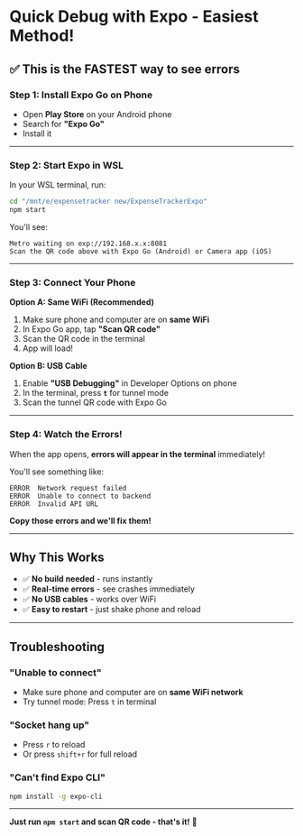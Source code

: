 # Quick Debug with Expo - Easiest Method!

## ✅ This is the FASTEST way to see errors

### Step 1: Install Expo Go on Phone
- Open **Play Store** on your Android phone
- Search for **"Expo Go"**
- Install it

---

### Step 2: Start Expo in WSL

In your WSL terminal, run:

```bash
cd "/mnt/e/expensetracker new/ExpenseTrackerExpo"
npm start
```

You'll see:
```
Metro waiting on exp://192.168.x.x:8081
Scan the QR code above with Expo Go (Android) or Camera app (iOS)
```

---

### Step 3: Connect Your Phone

**Option A: Same WiFi (Recommended)**
1. Make sure phone and computer are on **same WiFi**
2. In Expo Go app, tap **"Scan QR code"**
3. Scan the QR code in the terminal
4. App will load!

**Option B: USB Cable**
1. Enable **"USB Debugging"** in Developer Options on phone
2. In the terminal, press **`t`** for tunnel mode
3. Scan the tunnel QR code with Expo Go

---

### Step 4: Watch the Errors!

When the app opens, **errors will appear in the terminal** immediately!

You'll see something like:
```
ERROR  Network request failed
ERROR  Unable to connect to backend
ERROR  Invalid API URL
```

**Copy those errors and we'll fix them!**

---

## Why This Works

- ✅ **No build needed** - runs instantly
- ✅ **Real-time errors** - see crashes immediately
- ✅ **No USB cables** - works over WiFi
- ✅ **Easy to restart** - just shake phone and reload

---

## Troubleshooting

### "Unable to connect"
- Make sure phone and computer are on **same WiFi network**
- Try tunnel mode: Press `t` in terminal

### "Socket hang up"
- Press `r` to reload
- Or press `shift+r` for full reload

### "Can't find Expo CLI"
```bash
npm install -g expo-cli
```

---

**Just run `npm start` and scan QR code - that's it!** 🚀

